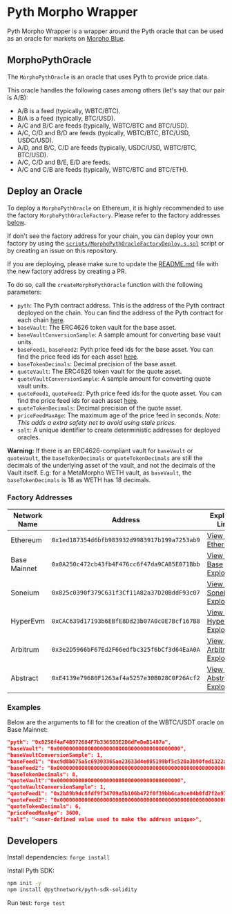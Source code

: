 # Pyth Morpho Wrapper

Pyth Morpho Wrapper is a wrapper around the Pyth oracle that can be used as an oracle for markets on [Morpho Blue](https://github.com/morpho-org/morpho-blue).

## MorphoPythOracle

The `MorphoPythOracle` is an oracle that uses Pyth to provide price data.

This oracle handles the following cases among others (let's say that our pair is A/B):

- A/B is a feed (typically, WBTC/BTC).
- B/A is a feed (typically, BTC/USD).
- A/C and B/C are feeds (typically, WBTC/BTC and BTC/USD).
- A/C, C/D and B/D are feeds (typically, WBTC/BTC, BTC/USD, USDC/USD).
- A/D, and B/C, C/D are feeds (typically, USDC/USD, WBTC/BTC, BTC/USD).
- A/C, C/D and B/E, E/D are feeds.
- A/C and C/B are feeds (typically, WBTC/BTC and BTC/ETH).

## Deploy an Oracle

To deploy a `MorphoPythOracle` on Ethereum, it is highly recommended to use the factory `MorphoPythOracleFactory`. Please refer to the factory addresses [below](#factory-addresses).

If don't see the factory address for your chain, you can deploy your own factory by using the [`scripts/MorphoPythOracleFactoryDeploy.s.sol`](scripts/MorphoPythOracleFactoryDeploy.s.sol) script or by creating an issue on this repository.

If you are deploying, please make sure to update the [README.md](README.md) file with the new factory address by creating a PR.

To do so, call the `createMorphoPythOracle` function with the following parameters:

- `pyth`: The Pyth contract address. This is the address of the Pyth contract deployed on the chain. You can find the address of the Pyth contract for each chain [here](https://docs.pyth.network/price-feeds/contract-addresses/evm).
- `baseVault`: The ERC4626 token vault for the base asset.
- `baseVaultConversionSample`: A sample amount for converting base vault units.
- `baseFeed1`, `baseFeed2`: Pyth price feed ids for the base asset. You can find the price feed ids for each asset [here](https://www.pyth.network/developers/price-feed-ids).
- `baseTokenDecimals`: Decimal precision of the base asset.  
- `quoteVault`: The ERC4626 token vault for the quote asset.
- `quoteVaultConversionSample`: A sample amount for converting quote vault units.
- `quoteFeed1`, `quoteFeed2`: Pyth price feed ids for the quote asset. You can find the price feed ids for each asset [here](https://www.pyth.network/developers/price-feed-ids).
- `quoteTokenDecimals`: Decimal precision of the quote asset.
- `priceFeedMaxAge`: The maximum age of the price feed in seconds. *Note: This adds a extra safety net to avoid using stale prices.*
- `salt`: A unique identifier to create deterministic addresses for deployed oracles.

**Warning:** If there is an ERC4626-compliant vault for `baseVault` or `quoteVault`, the `baseTokenDecimals` or `quoteTokenDecimals` are still the decimals of the underlying asset of the vault, and not the decimals of the Vault itself.
E.g: for a MetaMorpho WETH vault, as `baseVault`, the `baseTokenDecimals` is 18 as WETH has 18 decimals.

### Factory Addresses

| Network Name | Address | Explorer Link |
|--------------|---------|---------------|
| Ethereum | `0x1ed187354d6bfb983932d9983917b199a7253ab9` | [View on Etherscan](https://etherscan.io/address/0x1ed187354d6bfb983932d9983917b199a7253ab9) |
| Base Mainnet | `0x0A250c472cb43fb4F476cc6f47da9CA85E071Bbb` | [View on Base Explorer](https://basescan.org/address/0x0A250c472cb43fb4F476cc6f47da9CA85E071Bbb) |
| Soneium | `0x825c0390f379C631f3Cf11A82a37D20BddF93c07` | [View on Soneium Explorer](https://soneium.blockscout.com/address/0x825c0390f379C631f3Cf11A82a37D20BddF93c07) |
| HyperEvm | `0xCAC639d17193b6EBfE8Dd23b07A0c0E7Bcf167B8` | [View on HyperEvm Explorer](https://hyperevmscan.io/address/0xCAC639d17193b6EBfE8Dd23b07A0c0E7Bcf167B8) |
| Arbitrum | `0x3e2D5966bF67Ed2F66edfbc325f6bCf3d64EaA0A` | [View on Arbitrum Explorer](https://arbiscan.io/address/0x3e2D5966bF67Ed2F66edfbc325f6bCf3d64EaA0A) |
| Abstract | `0xE4139e79680F1263af4a5257e30B028C0F26Acf2` | [View on Abstract Explorer](https://abscan.org/address/0xe4139e79680f1263af4a5257e30b028c0f26acf2) |

### Examples

Below are the arguments to fill for the creation of the WBTC/USDT oracle on Base Mainnet:

```json
"pyth": "0x8250f4aF4B972684F7b336503E2D6dFeDeB1487a",
"baseVault": "0x0000000000000000000000000000000000000000",
"baseVaultConversionSample": 1,
"baseFeed1": "0xc9d8b075a5c69303365ae23633d4e085199bf5c520a3b90fed1322a0342ffc33",
"baseFeed2": "0x0000000000000000000000000000000000000000000000000000000000000000",
"baseTokenDecimals": 8,
"quoteVault":"0x0000000000000000000000000000000000000000",
"quoteVaultConversionSample": 1,
"quoteFeed1": "0x2b89b9dc8fdf9f34709a5b106b472f0f39bb6ca9ce04b0fd7f2e971688e2e53b",
"quoteFeed2": "0x0000000000000000000000000000000000000000000000000000000000000000",
"quoteTokenDecimals": 6,
"priceFeedMaxAge": 3600,
"salt": "<user-defined value used to make the address unique>",
```

## Developers

Install dependencies: `forge install`

Install Pyth SDK:
```bash
npm init -y
npm install @pythnetwork/pyth-sdk-solidity
```

Run test: `forge test`
